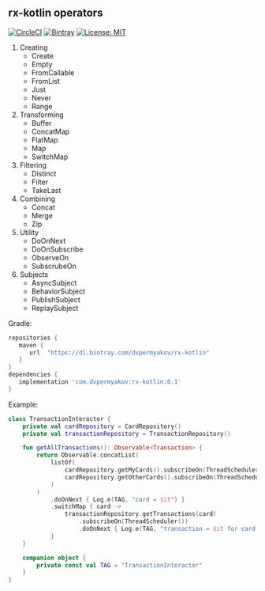 rx-kotlin operators
------------------------------------------------------------
[![CircleCI](https://circleci.com/gh/dvpermyakov/rx-kotlin/tree/master.svg?style=shield)](https://circleci.com/gh/dvpermyakov/rx-kotlin/tree/master)
[![Bintray](https://api.bintray.com/packages/dvpermyakov/rx-kotlin/core/images/download.svg)](https://bintray.com/dvpermyakov/rx-kotlin/core/_latestVersion)
[![License: MIT](https://img.shields.io/badge/License-MIT-yellow.svg)](https://opensource.org/licenses/MIT)

1. Creating
    * Create
    * Empty
    * FromCallable
    * FromList
    * Just
    * Never
    * Range
2. Transforming
    * Buffer
    * ConcatMap
    * FlatMap
    * Map
    * SwitchMap
3. Filtering
    * Distinct
    * Filter
    * TakeLast
4. Combining
    * Concat
    * Merge
    * Zip
5. Utility
    * DoOnNext
    * DoOnSubscribe
    * ObserveOn
    * SubscrubeOn
6. Subjects
    * AsyncSubject
    * BehaviorSubject
    * PublishSubject
    * ReplaySubject
    
Gradle: 
```Groovy
repositories {
   maven { 
      url  "https://dl.bintray.com/dvpermyakov/rx-kotlin"
   }
}
dependencies {
   implementation 'com.dvpermyakov:rx-kotlin:0.1'
}
```

Example:
```Kotlin
class TransactionInteractor {
    private val cardRepository = CardRepository()
    private val transactionRepository = TransactionRepository()

    fun getAllTransactions(): Observable<Transaction> {
        return Observable.concatList(
            listOf(
                cardRepository.getMyCards().subscribeOn(ThreadScheduler()),
                cardRepository.getOtherCards().subscribeOn(ThreadScheduler())
            )
        )
            .doOnNext { Log.e(TAG, "card = $it") }
            .switchMap { card ->
                transactionRepository.getTransactions(card)
                    .subscribeOn(ThreadScheduler())
                    .doOnNext { Log.e(TAG, "transaction = $it for card = ${card.id}") }
            }
    }

    companion object {
        private const val TAG = "TransactionInteractor"
    }
}
```
